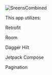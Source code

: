 ![SreensCombined](https://github.com/DiogoGomes88216/Pokedex/assets/51420877/f863febd-6796-415b-99b0-93965590e3be)



This app utilizes:

Retrofit

Room

Dagger Hilt

Jetpack Compose

Pagination
